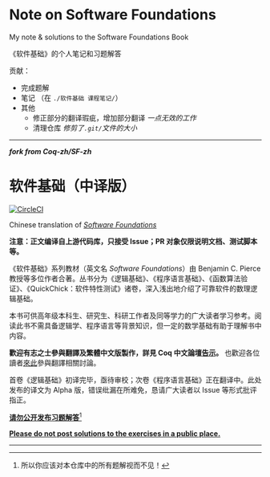 # Note on Software Foundations

My note & solutions to the Software Foundations Book

《软件基础》的个人笔记和习题解答

贡献：

- 完成题解
- 笔记 （在 `./软件基础 课程笔记/`）
- 其他  
  - 修正部分的翻译瑕疵，增加部分翻译 *一点无效的工作*
  - 清理仓库 *修剪了`.git/`文件的大小*

---

***fork from Coq-zh/SF-zh***

# 软件基础（中译版）

[![CircleCI](https://circleci.com/gh/Coq-zh/SF-zh.svg?style=svg)](https://circleci.com/gh/Coq-zh/SF-zh)

Chinese translation of _[Software Foundations](https://softwarefoundations.cis.upenn.edu/)_

**注意：正文编译自上游代码库，只接受 Issue；PR 对象仅限说明文档、测试脚本等。**

《软件基础》系列教材（英文名 _Software Foundations_）由 Benjamin C. Pierce 教授等多位作者合著。丛书分为《逻辑基础》、《程序语言基础》、《函数算法验证》、《QuickChick：软件特性测试》诸卷，深入浅出地介绍了可靠软件的数理逻辑基础。

本书可供高年级本科生、研究生、科研工作者及同等学力的广大读者学习参考。阅读此书不需具备逻辑学、程序语言等背景知识，但一定的数学基础有助于理解书中内容。

**歡迎有志之士參與翻譯及繁體中文版製作，詳見 Coq 中文論壇[告示](//coq.discourse.group/t/topic/156)。**
也歡迎各位讀者[來此](//coq.discourse.group/c/coq-in-chinese/chinese-translation)參與翻譯相關討論。

首卷《逻辑基础》初译完毕，亟待审校；次卷《程序语言基础》正在翻译中。此处发布的译文为 Alpha 版，错误纰漏在所难免，恳请广大读者以 Issue 等形式批评指正。

[**请勿公开发布习题解答**](https://coq-zh.github.io/SF-zh/lf-current/Preface.html#lab10)[^1]

[**Please do not post solutions to the exercises in a public place.**](https://softwarefoundations.cis.upenn.edu/lf-current/Preface.html#lab10)

---
[^1]: 所以你应该对本仓库中的所有题解视而不见！

